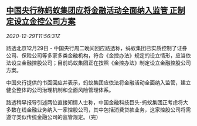 <!--1609244594000-->
[中国央行称蚂蚁集团应将金融活动全面纳入监管 正制定设立金控公司方案](https://cn.reuters.com/article/china-cen-ant-group-fin-1229-idCNKBS29310B)
------

<div><i>2020-12-29T11:56:31Z</i></div><p>路透北京12月29日 - 中国央行周二晚间回应路透称，蚂蚁集团已实质控制了证券公司、保险公司等多家多类金融机构，符合《金控办法》规定的设立情形，应当依法设立金融控股公司；目前蚂蚁集团正在按照《金控办法》制定设立金融控股公司方案。</p><p>中国央行提供的书面回应并表示，蚂蚁集团应依法将金融活动全面纳入监管，建立健全整体的公司治理机制和全面风险管理体系。</p><p>路透稍早报导引述两位直接知情人士称，中国金融科技巨头-蚂蚁集团正考虑将大多数在线金融业务纳入一家控股公司，其中包括消费贷款业务，这家控股公司将需遵守类似传统金融公司的监管规定。（完）</p>
